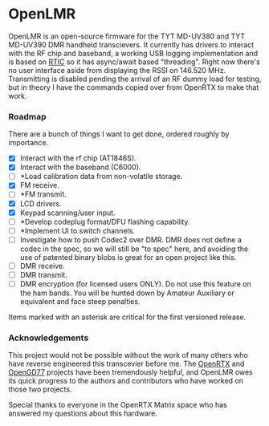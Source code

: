 # OpenLMR

OpenLMR is an open-source firmware for the TYT MD-UV380 and TYT MD-UV390 DMR handheld transcievers. It currently has drivers to interact with the RF chip and baseband, a working USB logging implementation and is based on [RTIC](https://rtic.rs/) so it has async/await based "threading". Right now there's no user interface aside from displaying the RSSI on 146.520 MHz. Transmitting is disabled pending the arrival of an RF dummy load for testing, but in theory I have the commands copied over from OpenRTX to make that work.

### Roadmap

There are a bunch of things I want to get done, ordered roughly by importance.

- [x] Interact with the rf chip (AT1846S).
- [x] Interact with the baseband (C6000).
- [ ] *Load calibration data from non-volatile storage.
- [x] FM receive.
- [ ] *FM transmit.
- [x] LCD drivers.
- [x] Keypad scanning/user input.
- [ ] *Develop codeplug format/DFU flashing capability.
- [ ] *Implement UI to switch channels.
- [ ] Investigate how to push Codec2 over DMR. DMR does not define a codec in the spec, so we will still be "to spec" here, and avoiding the use of patented binary blobs is great for an open project like this.
- [ ] DMR receive.
- [ ] DMR transmit.
- [ ] DMR encryption (for licensed users ONLY). Do not use this feature on the ham bands. You will be hunted down by Amateur Auxiliary or equivalent and face steep penalties.

Items marked with an asterisk are critical for the first versioned release.

### Acknowledgements

This project would not be possible without the work of many others who have reverse engineered this transcevier before me. The [OpenRTX](https://openrtx.org/) and [OpenGD77](https://www.opengd77.com/) projects have been tremendously helpful, and OpenLMR owes its quick progress to the authors and contributors who have worked on those two projects.

Special thanks to everyone in the OpenRTX Matrix space who has answered my questions about this hardware.